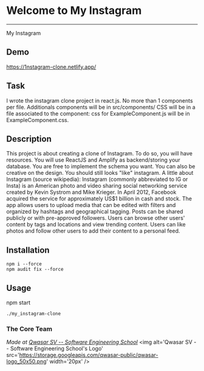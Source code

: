 # Welcome to My Instagram
***
My Instagram

## Demo
https://1nstagram-clone.netlify.app/

## Task
I wrote the instagram clone project in react.js.
No more than 1 components per file.
Additionals components will be in src/components/
CSS will be in a file associated to the component: css for ExampleComponent.js will be in ExampleComponent.css.

## Description
This project is about creating a clone of Instagram.
To do so, you will have resources. You will use ReactJS and Amplify as backend/storing your database.
You are free to implement the schema you want.
You can also be creative on the design. You should still looks "like" instagram.
A little about Instagram (source wikipedia):
Instagram (commonly abbreviated to IG or Insta) is an American photo and video sharing social networking service created by Kevin Systrom and Mike Krieger. In April 2012, Facebook acquired the service for approximately US$1 billion in cash and stock. The app allows users to upload media that can be edited with filters and organized by hashtags and geographical tagging. Posts can be shared publicly or with pre-approved followers. Users can browse other users' content by tags and locations and view trending content. Users can like photos and follow other users to add their content to a personal feed.

## Installation
```
npm i --force
npm audit fix --force
```
## Usage
npm start
```
./my_instagram-clone
```

### The Core Team


<span><i>Made at <a href='https://qwasar.io'>Qwasar SV -- Software Engineering School</a></i></span>
<span><img alt='Qwasar SV -- Software Engineering School's Logo' src='https://storage.googleapis.com/qwasar-public/qwasar-logo_50x50.png' width='20px' /></span>
